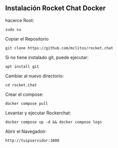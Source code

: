 ## Instalación Rocket Chat Docker


hacerce Root:
```
sudo su
```

Copiar el Repositorio
```
git clone https://github.com/mclitos/rocket.chat
```

Si no tiene instalado git, puede ejecutar:
```
apt install git
```

Cambiar al nuevo directorio:
```
cd rocket.chat
```

Crear el compose:
```
docker compose pull
```

Levantar y ejecutar Rockerchat:
```
docker compose up -d && docker compose logs
```

Abrir el Navegadoir:
```
http://tuipservidor:3000
```
